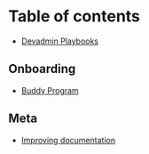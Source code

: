 # Table of contents

* [Devadmin Playbooks](README.md)

## Onboarding

* [Buddy Program](onboarding/buddy-program.md)

## Meta

* [Improving documentation](meta/improving-documentation.md)

